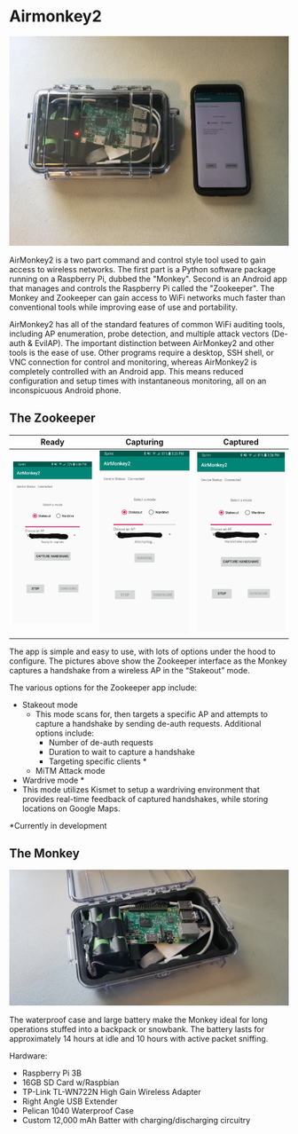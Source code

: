 # Airmonkey2

![](https://github.com/cudy789/airmonkey2/blob/master/img/IMG_0145.jpg)

AirMonkey2 is a two part command and control style tool used to gain access to wireless networks.  The first part is a Python software package running on a Raspberry Pi, dubbed the "Monkey".  Second is an Android app that manages and controls the Raspberry Pi called the "Zookeeper".  The Monkey and Zookeeper can gain access to WiFi networks much faster than conventional tools while improving ease of use and portability.

AirMonkey2 has all of the standard features of common WiFi auditing tools, including AP enumeration, probe detection, and multiple attack vectors (De-auth & EvilAP).  The important distinction between AirMonkey2 and other tools is the ease of use.  Other programs require a desktop, SSH shell, or VNC connection for control and monitoring, whereas AirMonkey2 is completely controlled with an Android app.  This means reduced configuration and setup times with instantaneous monitoring, all on an inconspicuous Android phone.

## The Zookeeper

Ready | Capturing | Captured
-------------|--------------|-------------
![](https://github.com/cudy789/airmonkey2/blob/master/img/20190109_110342.jpg)|![](https://github.com/cudy789/airmonkey2/blob/master/img/20190101_180029.jpg)|![](https://github.com/cudy789/airmonkey2/blob/master/img/20190101_175939.jpg)

The app is simple and easy to use, with lots of options under the hood to configure.  The pictures above show the Zookeeper interface as the Monkey captures a handshake from a wireless AP in the &#8220;Stakeout&#8221; mode.

The various options for the Zookeeper app include:
- Stakeout mode
  - This mode scans for, then targets a specific AP and attempts to capture a handshake by sending de-auth requests.  Additional options include:
    - Number of de-auth requests
    - Duration to wait to capture a handshake
    - Targeting specific clients *
  - MiTM Attack mode
- Wardrive mode *
 - This mode utilizes Kismet to setup a wardriving environment that provides real-time feedback of captured handshakes, while storing locations on Google Maps.

*Currently in development

## The Monkey

![](https://github.com/cudy789/airmonkey2/blob/master/img/20190101_152109.jpg)

The waterproof case and large battery make the Monkey ideal for long operations stuffed into a backpack or snowbank.  The battery lasts for approximately 14 hours at idle and 10 hours with active packet sniffing.

Hardware:

- Raspberry Pi 3B
- 16GB SD Card w/Raspbian
- TP-Link TL-WN722N High Gain Wireless Adapter
- Right Angle USB Extender
- Pelican 1040 Waterproof Case
- Custom 12,000 mAh Batter with charging/discharging circuitry
